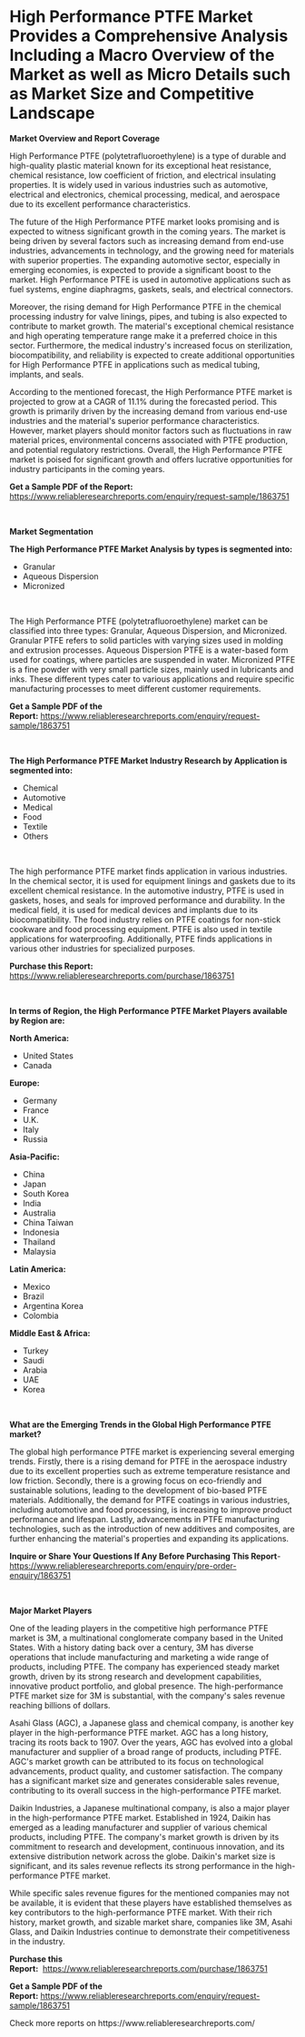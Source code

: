 <p><h1>High Performance PTFE Market Provides a Comprehensive Analysis Including a Macro Overview of the Market as well as Micro Details such as Market Size and Competitive Landscape</h1></p><p><strong>Market Overview and Report Coverage</strong></p>
<p><p>High Performance PTFE (polytetrafluoroethylene) is a type of durable and high-quality plastic material known for its exceptional heat resistance, chemical resistance, low coefficient of friction, and electrical insulating properties. It is widely used in various industries such as automotive, electrical and electronics, chemical processing, medical, and aerospace due to its excellent performance characteristics.</p><p>The future of the High Performance PTFE market looks promising and is expected to witness significant growth in the coming years. The market is being driven by several factors such as increasing demand from end-use industries, advancements in technology, and the growing need for materials with superior properties. The expanding automotive sector, especially in emerging economies, is expected to provide a significant boost to the market. High Performance PTFE is used in automotive applications such as fuel systems, engine diaphragms, gaskets, seals, and electrical connectors.</p><p>Moreover, the rising demand for High Performance PTFE in the chemical processing industry for valve linings, pipes, and tubing is also expected to contribute to market growth. The material's exceptional chemical resistance and high operating temperature range make it a preferred choice in this sector. Furthermore, the medical industry's increased focus on sterilization, biocompatibility, and reliability is expected to create additional opportunities for High Performance PTFE in applications such as medical tubing, implants, and seals.</p><p>According to the mentioned forecast, the High Performance PTFE market is projected to grow at a CAGR of 11.1% during the forecasted period. This growth is primarily driven by the increasing demand from various end-use industries and the material's superior performance characteristics. However, market players should monitor factors such as fluctuations in raw material prices, environmental concerns associated with PTFE production, and potential regulatory restrictions. Overall, the High Performance PTFE market is poised for significant growth and offers lucrative opportunities for industry participants in the coming years.</p></p>
<p><strong>Get a Sample PDF of the Report:</strong> <a href="https://www.reliableresearchreports.com/enquiry/request-sample/1863751">https://www.reliableresearchreports.com/enquiry/request-sample/1863751</a></p>
<p>&nbsp;</p>
<p><strong>Market Segmentation</strong></p>
<p><strong>The High Performance PTFE Market Analysis by types is segmented into:</strong></p>
<p><ul><li>Granular</li><li>Aqueous Dispersion</li><li>Micronized</li></ul></p>
<p>&nbsp;</p>
<p><p>The High Performance PTFE (polytetrafluoroethylene) market can be classified into three types: Granular, Aqueous Dispersion, and Micronized. Granular PTFE refers to solid particles with varying sizes used in molding and extrusion processes. Aqueous Dispersion PTFE is a water-based form used for coatings, where particles are suspended in water. Micronized PTFE is a fine powder with very small particle sizes, mainly used in lubricants and inks. These different types cater to various applications and require specific manufacturing processes to meet different customer requirements.</p></p>
<p><strong>Get a Sample PDF of the Report:</strong>&nbsp;<a href="https://www.reliableresearchreports.com/enquiry/request-sample/1863751">https://www.reliableresearchreports.com/enquiry/request-sample/1863751</a></p>
<p>&nbsp;</p>
<p><strong>The High Performance PTFE Market Industry Research by Application is segmented into:</strong></p>
<p><ul><li>Chemical</li><li>Automotive</li><li>Medical</li><li>Food</li><li>Textile</li><li>Others</li></ul></p>
<p>&nbsp;</p>
<p><p>The high performance PTFE market finds application in various industries. In the chemical sector, it is used for equipment linings and gaskets due to its excellent chemical resistance. In the automotive industry, PTFE is used in gaskets, hoses, and seals for improved performance and durability. In the medical field, it is used for medical devices and implants due to its biocompatibility. The food industry relies on PTFE coatings for non-stick cookware and food processing equipment. PTFE is also used in textile applications for waterproofing. Additionally, PTFE finds applications in various other industries for specialized purposes.</p></p>
<p><strong>Purchase this Report:</strong>&nbsp; <a href="https://www.reliableresearchreports.com/purchase/1863751">https://www.reliableresearchreports.com/purchase/1863751</a></p>
<p>&nbsp;</p>
<p><strong>In terms of Region, the High Performance PTFE Market Players available by Region are:</strong></p>
<p>
    <p> <strong> North America: </strong>
        <ul>
            <li>United States</li>
            <li>Canada</li>
        </ul>
        </p> 
    <p> <strong> Europe: </strong>
        <ul>
            <li>Germany</li>
            <li>France</li>
            <li>U.K.</li>
            <li>Italy</li>
            <li>Russia</li>
        </ul>
        </p> 
    <p> <strong> Asia-Pacific: </strong>
        <ul>
            <li>China</li>
            <li>Japan</li>
            <li>South Korea</li>
            <li>India</li>
            <li>Australia</li>
            <li>China Taiwan</li>
            <li>Indonesia</li>
            <li>Thailand</li>
            <li>Malaysia</li>
        </ul>
        </p> 
    <p> <strong> Latin America: </strong>
        <ul>
            <li>Mexico</li>
            <li>Brazil</li>
            <li>Argentina Korea</li>
            <li>Colombia</li>
        </ul>
        </p> 
    <p> <strong> Middle East & Africa: </strong>
        <ul>
            <li>Turkey</li>
            <li>Saudi</li>
            <li>Arabia</li>
            <li>UAE</li>
            <li>Korea</li>
        </ul>
    </p>
    </p>
<p>&nbsp;</p>
<p><strong>What are the Emerging Trends in the Global High Performance PTFE market?</strong></p>
<p><p>The global high performance PTFE market is experiencing several emerging trends. Firstly, there is a rising demand for PTFE in the aerospace industry due to its excellent properties such as extreme temperature resistance and low friction. Secondly, there is a growing focus on eco-friendly and sustainable solutions, leading to the development of bio-based PTFE materials. Additionally, the demand for PTFE coatings in various industries, including automotive and food processing, is increasing to improve product performance and lifespan. Lastly, advancements in PTFE manufacturing technologies, such as the introduction of new additives and composites, are further enhancing the material's properties and expanding its applications.</p></p>
<p><strong>Inquire or Share Your Questions If Any Before Purchasing This Report</strong>- <a href="https://www.reliableresearchreports.com/enquiry/pre-order-enquiry/1863751">https://www.reliableresearchreports.com/enquiry/pre-order-enquiry/1863751</a></p>
<p>&nbsp;</p>
<p><strong>Major Market Players</strong></p>
<p><p>One of the leading players in the competitive high performance PTFE market is 3M, a multinational conglomerate company based in the United States. With a history dating back over a century, 3M has diverse operations that include manufacturing and marketing a wide range of products, including PTFE. The company has experienced steady market growth, driven by its strong research and development capabilities, innovative product portfolio, and global presence. The high-performance PTFE market size for 3M is substantial, with the company's sales revenue reaching billions of dollars.</p><p>Asahi Glass (AGC), a Japanese glass and chemical company, is another key player in the high-performance PTFE market. AGC has a long history, tracing its roots back to 1907. Over the years, AGC has evolved into a global manufacturer and supplier of a broad range of products, including PTFE. AGC's market growth can be attributed to its focus on technological advancements, product quality, and customer satisfaction. The company has a significant market size and generates considerable sales revenue, contributing to its overall success in the high-performance PTFE market.</p><p>Daikin Industries, a Japanese multinational company, is also a major player in the high-performance PTFE market. Established in 1924, Daikin has emerged as a leading manufacturer and supplier of various chemical products, including PTFE. The company's market growth is driven by its commitment to research and development, continuous innovation, and its extensive distribution network across the globe. Daikin's market size is significant, and its sales revenue reflects its strong performance in the high-performance PTFE market.</p><p>While specific sales revenue figures for the mentioned companies may not be available, it is evident that these players have established themselves as key contributors to the high-performance PTFE market. With their rich history, market growth, and sizable market share, companies like 3M, Asahi Glass, and Daikin Industries continue to demonstrate their competitiveness in the industry.</p></p>
<p><strong>Purchase this Report:</strong>&nbsp;&nbsp;<a href="https://www.reliableresearchreports.com/purchase/1863751">https://www.reliableresearchreports.com/purchase/1863751</a></p>
<p></p>
<p><strong>Get a Sample PDF of the Report:</strong>&nbsp;<a href="https://www.reliableresearchreports.com/enquiry/request-sample/1863751">https://www.reliableresearchreports.com/enquiry/request-sample/1863751</a></p>
<p>Check more reports on https://www.reliableresearchreports.com/</p>